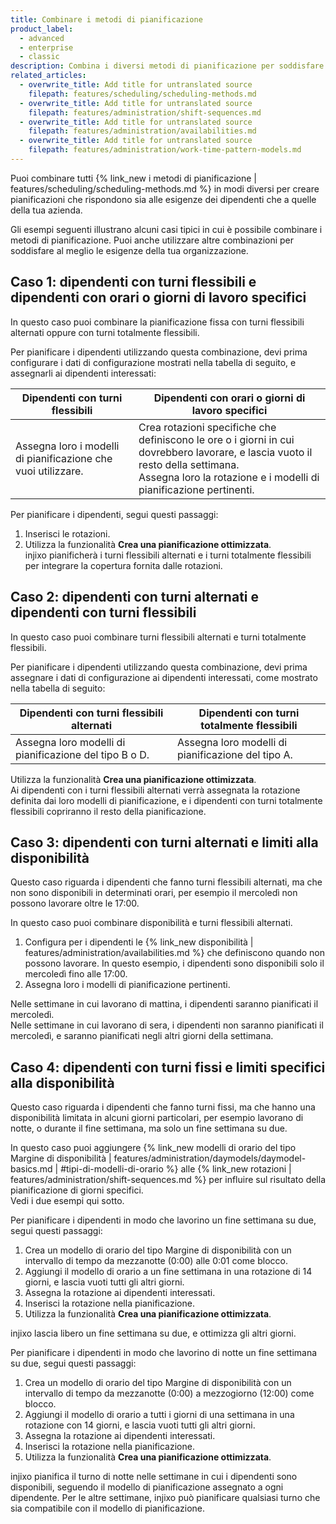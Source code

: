 ```yaml
---
title: Combinare i metodi di pianificazione
product_label:
  - advanced
  - enterprise
  - classic
description: Combina i diversi metodi di pianificazione per soddisfare le esigenze della tua organizzazione.
related_articles:
  - overwrite_title: Add title for untranslated source
    filepath: features/scheduling/scheduling-methods.md
  - overwrite_title: Add title for untranslated source
    filepath: features/administration/shift-sequences.md
  - overwrite_title: Add title for untranslated source
    filepath: features/administration/availabilities.md
  - overwrite_title: Add title for untranslated source
    filepath: features/administration/work-time-pattern-models.md
---
```


Puoi combinare tutti {% link_new i metodi di pianificazione | features/scheduling/scheduling-methods.md %} in modi diversi per creare pianificazioni che rispondono sia alle esigenze dei dipendenti che a quelle della tua azienda.

Gli esempi seguenti illustrano alcuni casi tipici in cui è possibile combinare i metodi di pianificazione. Puoi anche utilizzare altre combinazioni per soddisfare al meglio le esigenze della tua organizzazione.

## Caso 1: dipendenti con turni flessibili e dipendenti con orari o giorni di lavoro specifici  

In questo caso puoi combinare la pianificazione fissa con turni flessibili alternati oppure con turni totalmente flessibili.

Per pianificare i dipendenti utilizzando questa combinazione, devi prima configurare i dati di configurazione mostrati nella tabella di seguito, e assegnarli ai dipendenti interessati:


| Dipendenti con turni flessibili            | Dipendenti con orari o giorni di lavoro specifici                                                                                                                |
| -------- | ------------------------------------------------------------------------------------------------------------------------------------------------------------------- |
| Assegna loro i modelli di pianificazione che vuoi utilizzare. | Crea rotazioni specifiche che definiscono le ore o i giorni in cui dovrebbero lavorare, e lascia vuoto il resto della settimana.<br>Assegna loro la rotazione e i modelli di pianificazione pertinenti.                                    |

Per pianificare i dipendenti, segui questi passaggi:

1. Inserisci le rotazioni.
2. Utilizza la funzionalità **Crea una pianificazione ottimizzata**.<br>injixo pianificherà i turni flessibili alternati e i turni totalmente flessibili per integrare la copertura fornita dalle rotazioni.


## Caso 2: dipendenti con turni alternati e dipendenti con turni flessibili

In questo caso puoi combinare turni flessibili alternati e turni totalmente flessibili.

Per pianificare i dipendenti utilizzando questa combinazione, devi prima assegnare i dati di configurazione ai dipendenti interessati, come mostrato nella tabella di seguito:

| Dipendenti con turni flessibili alternati           | Dipendenti con turni totalmente flessibili                                                                                                                |
| -------- | ------------------------------------------------------------------------------------------------------------------------------------------------------------------- |
| Assegna loro modelli di pianificazione del tipo B o D. | Assegna loro modelli di pianificazione del tipo A.                                   |


Utilizza la funzionalità **Crea una pianificazione ottimizzata**.<br>Ai dipendenti con i turni flessibili alternati verrà assegnata la rotazione definita dai loro modelli di pianificazione, e i dipendenti con turni totalmente flessibili copriranno il resto della pianificazione.

## Caso 3: dipendenti con turni alternati e limiti alla disponibilità

Questo caso riguarda i dipendenti che fanno turni flessibili alternati, ma che non sono disponibili in determinati orari, per esempio il mercoledì non possono lavorare oltre le 17:00.

In questo caso puoi combinare disponibilità e turni flessibili alternati.

1. Configura per i dipendenti le {% link_new disponibilità | features/administration/availabilities.md %} che definiscono quando non possono lavorare. In questo esempio, i dipendenti sono disponibili solo il mercoledì fino alle 17:00.
2. Assegna loro i modelli di pianificazione pertinenti.

Nelle settimane in cui lavorano di mattina, i dipendenti saranno pianificati il mercoledì.<br>Nelle settimane in cui lavorano di sera, i dipendenti non saranno pianificati il mercoledì, e saranno pianificati negli altri giorni della settimana.

## Caso 4: dipendenti con turni fissi e limiti specifici alla disponibilità

Questo caso riguarda i dipendenti che fanno turni fissi, ma che hanno una disponibilità limitata in alcuni giorni particolari, per esempio lavorano di notte, o durante il fine settimana, ma solo un fine settimana su due.

In questo caso puoi aggiungere {% link_new modelli di orario del tipo Margine di disponibilità | features/administration/daymodels/daymodel-basics.md | #tipi-di-modelli-di-orario %} alle {% link_new rotazioni | features/administration/shift-sequences.md %} per influire sul risultato della pianificazione di giorni specifici.<br>Vedi i due esempi qui sotto.

Per pianificare i dipendenti in modo che lavorino un fine settimana su due, segui questi passaggi:

1. Crea un modello di orario del tipo Margine di disponibilità con un intervallo di tempo da mezzanotte (0:00) alle 0:01 come blocco.
2. Aggiungi il modello di orario a un fine settimana in una rotazione di 14 giorni, e lascia vuoti tutti gli altri giorni.
3. Assegna la rotazione ai dipendenti interessati.
4. Inserisci la rotazione nella pianificazione.
5. Utilizza la funzionalità **Crea una pianificazione ottimizzata**.

injixo lascia libero un fine settimana su due, e ottimizza gli altri giorni.

Per pianificare i dipendenti in modo che lavorino di notte un fine settimana su due, segui questi passaggi:

1. Crea un modello di orario del tipo Margine di disponibilità con un intervallo di tempo da mezzanotte (0:00) a mezzogiorno (12:00) come blocco.
2. Aggiungi il modello di orario a tutti i giorni di una settimana in una rotazione con 14 giorni, e lascia vuoti tutti gli altri giorni.
3. Assegna la rotazione ai dipendenti interessati.
4. Inserisci la rotazione nella pianificazione.
5. Utilizza la funzionalità **Crea una pianificazione ottimizzata**.

injixo pianifica il turno di notte nelle settimane in cui i dipendenti sono disponibili, seguendo il modello di pianificazione assegnato a ogni dipendente. Per le altre settimane, injixo può pianificare qualsiasi turno che sia compatibile con il modello di pianificazione.
